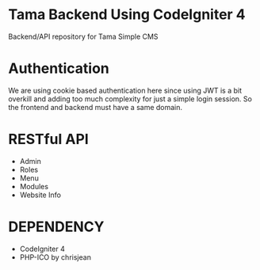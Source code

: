 # Tama Backend Using CodeIgniter 4

Backend/API repository for Tama Simple CMS


# Authentication

We are using cookie based authentication here since using JWT is a bit overkill and adding too much complexity for just a simple login session. So the frontend and backend must have a same domain.


# RESTful API

- Admin
- Roles
- Menu
- Modules
- Website Info


# DEPENDENCY

- CodeIgniter 4
- PHP-ICO by chrisjean